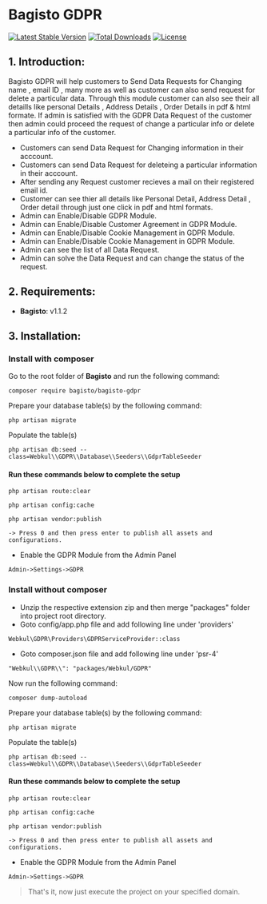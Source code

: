 # Bagisto GDPR

[![Latest Stable Version](https://poser.pugx.org/bagisto/bagisto-gdpr/v)](//packagist.org/packages/bagisto/bagisto-gdpr)
[![Total Downloads](https://poser.pugx.org/bagisto/bagisto-gdpr/downloads)](//packagist.org/packages/bagisto/bagisto-gdpr)
[![License](https://poser.pugx.org/bagisto/bagisto-gdpr/license)](https://github.com/bagisto/bagisto-gdpr/blob/master/LICENSE)

## 1. Introduction:

Bagisto GDPR will help customers to Send Data Requests for Changing name , email ID , many more as well as customer can also send request for delete a particular data. Through this module customer can also see their all detaills like personal Details , Address Details , Order Details in pdf & html formate. If admin is satisfied with the GDPR Data Request of the customer then admin could proceed the request of change a particular info or delete a  particular info of the customer.

* Customers can send Data Request for Changing information in their acccount.
* Customers can send Data Request for deleteing a particular information in their acccount.
* After sending any Request customer recieves a mail on their registered email id.
* Customer can see thier all details like Personal Detail, Address Detail , Order detail through just one click in pdf and html formats.
* Admin can Enable/Disable GDPR Module.
* Admin can Enable/Disable Customer Agreement in GDPR Module.
* Admin can Enable/Disable Cookie Management in GDPR Module.
* Admin can Enable/Disable Cookie Management in GDPR Module.
* Admin can see the list of all Data Request.
* Admin can solve the Data Request and can change the status of the request.


## 2. Requirements:

* **Bagisto**: v1.1.2

## 3. Installation:

### Install with composer
Go to the root folder of **Bagisto** and run the following command:

```
composer require bagisto/bagisto-gdpr
```

Prepare your database table(s) by the following command:
```
php artisan migrate
```

Populate the table(s)
```
php artisan db:seed --class=Webkul\\GDPR\\Database\\Seeders\\GdprTableSeeder
```

#### Run these commands below to complete the setup

```
php artisan route:clear
```

```
php artisan config:cache
```

```
php artisan vendor:publish

-> Press 0 and then press enter to publish all assets and configurations.
```

* Enable the GDPR Module from the Admin Panel
 
```
Admin->Settings->GDPR
```

### Install without composer
* Unzip the respective extension zip and then merge "packages" folder into project root directory.
* Goto config/app.php file and add following line under 'providers'

```
Webkul\GDPR\Providers\GDPRServiceProvider::class
```

* Goto composer.json file and add following line under 'psr-4'

```
"Webkul\\GDPR\\": "packages/Webkul/GDPR"
```
Now run the following command:
```
composer dump-autoload
```

Prepare your database table(s) by the following command:
```
php artisan migrate
```

Populate the table(s)
```
php artisan db:seed --class=Webkul\\GDPR\\Database\\Seeders\\GdprTableSeeder
```

#### Run these commands below to complete the setup

```
php artisan route:clear
```

```
php artisan config:cache
```

```
php artisan vendor:publish

-> Press 0 and then press enter to publish all assets and configurations.
```

* Enable the GDPR Module from the Admin Panel
 
```
Admin->Settings->GDPR
```



> That's it, now just execute the project on your specified domain.
